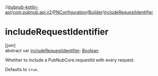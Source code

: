 //[pubnub-kotlin-api](../../../../index.md)/[com.pubnub.api.v2](../../index.md)/[PNConfiguration](../index.md)/[Builder](index.md)/[includeRequestIdentifier](include-request-identifier.md)

# includeRequestIdentifier

[jvm]\
abstract var [includeRequestIdentifier](include-request-identifier.md): [Boolean](https://kotlinlang.org/api/latest/jvm/stdlib/kotlin/-boolean/index.html)

Whether to include a PubNubCore.requestId with every request.

Defaults to `true`.
